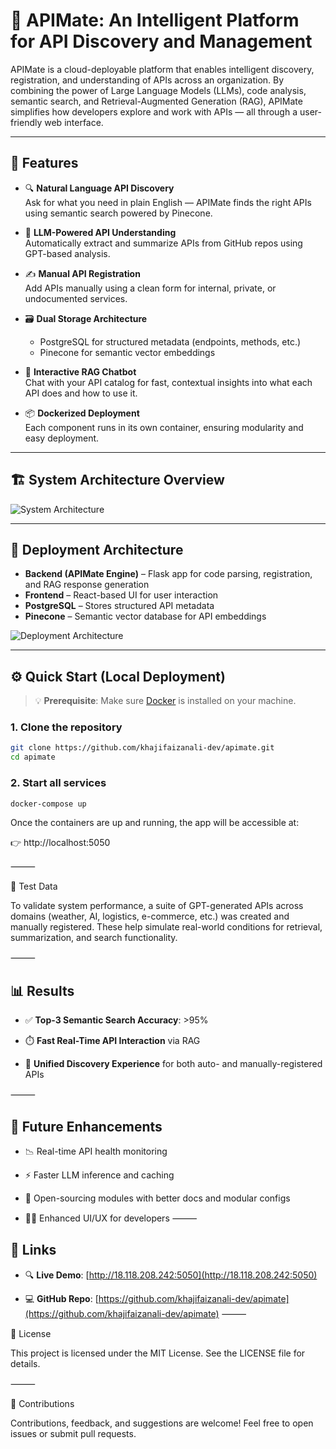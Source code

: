 # 🚀 APIMate: An Intelligent Platform for API Discovery and Management

APIMate is a cloud-deployable platform that enables intelligent discovery, registration, and understanding of APIs across an organization. By combining the power of Large Language Models (LLMs), code analysis, semantic search, and Retrieval-Augmented Generation (RAG), APIMate simplifies how developers explore and work with APIs — all through a user-friendly web interface.

---

## 🌟 Features

- 🔍 **Natural Language API Discovery**  
  Ask for what you need in plain English — APIMate finds the right APIs using semantic search powered by Pinecone.

- 🧠 **LLM-Powered API Understanding**  
  Automatically extract and summarize APIs from GitHub repos using GPT-based analysis.

- ✍️ **Manual API Registration**  
  Add APIs manually using a clean form for internal, private, or undocumented services.

- 🗃 **Dual Storage Architecture**  
  - PostgreSQL for structured metadata (endpoints, methods, etc.)  
  - Pinecone for semantic vector embeddings

- 💬 **Interactive RAG Chatbot**  
  Chat with your API catalog for fast, contextual insights into what each API does and how to use it.

- 📦 **Dockerized Deployment**  
  Each component runs in its own container, ensuring modularity and easy deployment.

---

## 🏗️ System Architecture Overview

![System Architecture](https://raw.githubusercontent.com/khajifaizanali-dev/apimate/main/docs/system_architecture.png)

---

## 🚢 Deployment Architecture

- **Backend (APIMate Engine)** – Flask app for code parsing, registration, and RAG response generation  
- **Frontend** – React-based UI for user interaction  
- **PostgreSQL** – Stores structured API metadata  
- **Pinecone** – Semantic vector database for API embeddings

![Deployment Architecture](https://raw.githubusercontent.com/khajifaizanali-dev/apimate/main/docs/deployment_architecture.png)

---

## ⚙️ Quick Start (Local Deployment)

> 💡 **Prerequisite**: Make sure [Docker](https://docs.docker.com/get-docker/) is installed on your machine.

### 1. Clone the repository

```bash
git clone https://github.com/khajifaizanali-dev/apimate.git
cd apimate
```
### 2. Start all services

```bash
docker-compose up
```
Once the containers are up and running, the app will be accessible at:

👉 http://localhost:5050

⸻

🧪 Test Data

To validate system performance, a suite of GPT-generated APIs across domains (weather, AI, logistics, e-commerce, etc.) was created and manually registered. These help simulate real-world conditions for retrieval, summarization, and search functionality.

⸻

## 📊 Results

- ✅ **Top-3 Semantic Search Accuracy**: >95%

- ⏱️ **Fast Real-Time API Interaction** via RAG

- 🔁 **Unified Discovery Experience** for both auto- and manually-registered APIs

⸻
## 🌱 Future Enhancements

- 📉 Real-time API health monitoring

- ⚡ Faster LLM inference and caching

- 📖 Open-sourcing modules with better docs and modular configs

- 🧑‍💻 Enhanced UI/UX for developers
⸻

## 🔗 Links

- 🔍 **Live Demo**: [http://18.118.208.242:5050](http://18.118.208.242:5050)

- 💻 **GitHub Repo**: [https://github.com/khajifaizanali-dev/apimate](https://github.com/khajifaizanali-dev/apimate)
⸻

📝 License

This project is licensed under the MIT License. See the LICENSE file for details.

⸻

🙌 Contributions

Contributions, feedback, and suggestions are welcome!
Feel free to open issues or submit pull requests.

